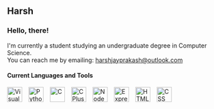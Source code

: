 ## Harsh

### Hello, there!

I'm currently a student studying an undergraduate degree in Computer Science.
<br/>You can reach me by emailing: harshjayprakash@outlook.com

#### Current Languages and Tools
<div style="display: inline-flex; gap: 15px;">
    <img style="width: 35px;" alt="Visual Studio Code" src="https://cdn.jsdelivr.net/gh/devicons/devicon/icons/vscode/vscode-original.svg" />
    <img style="width: 35px;" alt="Python" src="https://cdn.jsdelivr.net/gh/devicons/devicon/icons/python/python-original.svg" />          
    <img style="width: 35px;" alt="C" src="https://cdn.jsdelivr.net/gh/devicons/devicon/icons/c/c-original.svg" />
    <img style="width: 35px;" alt="C Plus Plus" src="https://cdn.jsdelivr.net/gh/devicons/devicon/icons/cplusplus/cplusplus-original.svg" />          
    <img style="width: 35px;" alt="Node JS" src="https://cdn.jsdelivr.net/gh/devicons/devicon/icons/nodejs/nodejs-original.svg" />          
    <img style="width: 35px;" alt="Express JS" src="https://cdn.jsdelivr.net/gh/devicons/devicon/icons/express/express-original.svg" />          
    <img style="width: 35px;" alt="HTML" src="https://cdn.jsdelivr.net/gh/devicons/devicon/icons/html5/html5-original.svg" />
    <img style="width: 35px;" alt="CSS" src="https://cdn.jsdelivr.net/gh/devicons/devicon/icons/css3/css3-original.svg" />          
</div>          

          

<!--
**harshjayprakash/harshjayprakash** is a ✨ _special_ ✨ repository because its `README.md` (this file) appears on your GitHub profile.

Here are some ideas to get you started:

- 🔭 I’m currently working on ...
- 🌱 I’m currently learning ...
- 👯 I’m looking to collaborate on ...
- 🤔 I’m looking for help with ...
- 💬 Ask me about ...
- 📫 How to reach me: ...
- 😄 Pronouns: ...
- ⚡ Fun fact: ...
-->
